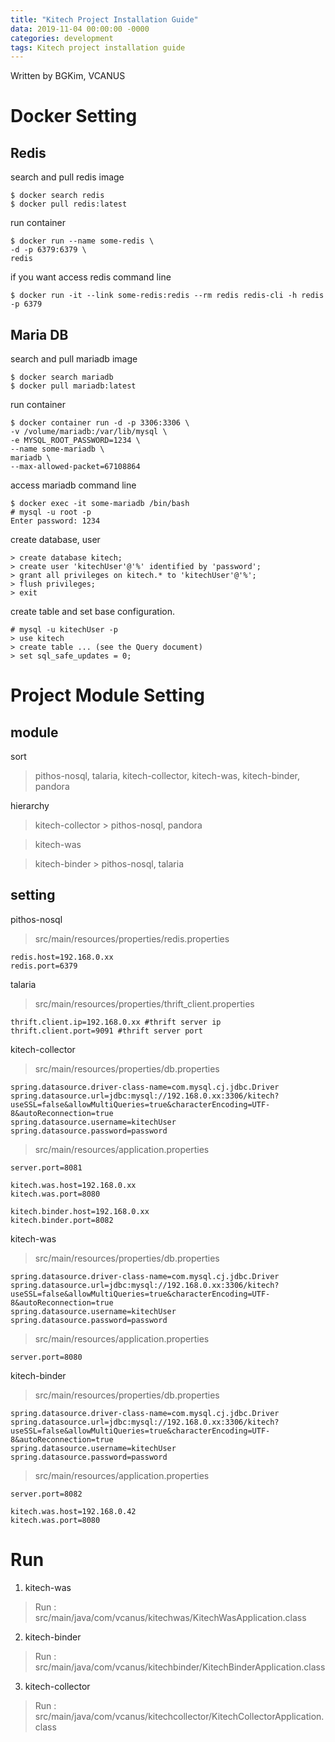 ```yaml
---
title: "Kitech Project Installation Guide"
data: 2019-11-04 00:00:00 -0000
categories: development
tags: Kitech project installation guide
---
```


Written by BGKim, VCANUS

# Docker Setting

## Redis
search and pull redis image
```
$ docker search redis
$ docker pull redis:latest
```
run container
```
$ docker run --name some-redis \ 
-d -p 6379:6379 \ 
redis
```

if you want access redis command line
```
$ docker run -it --link some-redis:redis --rm redis redis-cli -h redis -p 6379
```

## Maria DB
search and pull mariadb image
```
$ docker search mariadb
$ docker pull mariadb:latest
```
run container
```
$ docker container run -d -p 3306:3306 \
-v /volume/mariadb:/var/lib/mysql \
-e MYSQL_ROOT_PASSWORD=1234 \
--name some-mariadb \
mariadb \
--max-allowed-packet=67108864
```

access mariadb command line
```
$ docker exec -it some-mariadb /bin/bash
# mysql -u root -p
Enter password: 1234
```

create database, user
```
> create database kitech;
> create user 'kitechUser'@'%' identified by 'password';
> grant all privileges on kitech.* to 'kitechUser'@'%';
> flush privileges;
> exit
```

create table and set base configuration.
```
# mysql -u kitechUser -p
> use kitech
> create table ... (see the Query document)
> set sql_safe_updates = 0;
```
#

# Project Module Setting

## module
sort
> pithos-nosql, talaria, kitech-collector, kitech-was, kitech-binder, pandora

hierarchy
> kitech-collector > pithos-nosql, pandora

> kitech-was

> kitech-binder > pithos-nosql, talaria


## setting
pithos-nosql
> src/main/resources/properties/redis.properties

```
redis.host=192.168.0.xx
redis.port=6379
```

talaria
>src/main/resources/properties/thrift_client.properties

```
thrift.client.ip=192.168.0.xx #thrift server ip
thrift.client.port=9091 #thrift server port
```

kitech-collector
>src/main/resources/properties/db.properties

```
spring.datasource.driver-class-name=com.mysql.cj.jdbc.Driver
spring.datasource.url=jdbc:mysql://192.168.0.xx:3306/kitech?useSSL=false&allowMultiQueries=true&characterEncoding=UTF-8&autoReconnection=true
spring.datasource.username=kitechUser
spring.datasource.password=password
```
>src/main/resources/application.properties

```
server.port=8081

kitech.was.host=192.168.0.xx
kitech.was.port=8080

kitech.binder.host=192.168.0.xx
kitech.binder.port=8082
```

kitech-was
>src/main/resources/properties/db.properties

```
spring.datasource.driver-class-name=com.mysql.cj.jdbc.Driver
spring.datasource.url=jdbc:mysql://192.168.0.xx:3306/kitech?useSSL=false&allowMultiQueries=true&characterEncoding=UTF-8&autoReconnection=true
spring.datasource.username=kitechUser
spring.datasource.password=password
```
>src/main/resources/application.properties

```
server.port=8080
```

kitech-binder
>src/main/resources/properties/db.properties

```
spring.datasource.driver-class-name=com.mysql.cj.jdbc.Driver
spring.datasource.url=jdbc:mysql://192.168.0.xx:3306/kitech?useSSL=false&allowMultiQueries=true&characterEncoding=UTF-8&autoReconnection=true
spring.datasource.username=kitechUser
spring.datasource.password=password
```
>src/main/resources/application.properties

```
server.port=8082

kitech.was.host=192.168.0.42
kitech.was.port=8080
```
 
# Run

1. kitech-was
> Run : src/main/java/com/vcanus/kitechwas/KitechWasApplication.class

2. kitech-binder
> Run : src/main/java/com/vcanus/kitechbinder/KitechBinderApplication.class

3. kitech-collector
> Run : src/main/java/com/vcanus/kitechcollector/KitechCollectorApplication.class
